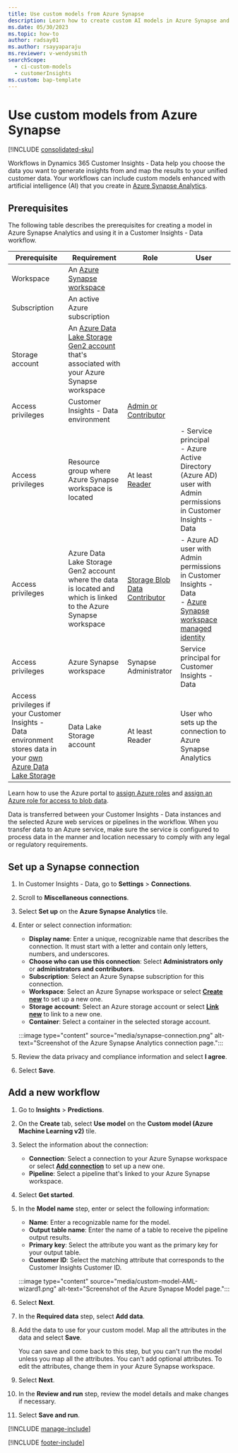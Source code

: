 ```yaml
---
title: Use custom models from Azure Synapse
description: Learn how to create custom AI models in Azure Synapse and use them in your Dynamics 365 Customer Insights workflows.
ms.date: 05/30/2023
ms.topic: how-to
author: radsay01
ms.author: rsayyaparaju
ms.reviewer: v-wendysmith
searchScope: 
  - ci-custom-models
  - customerInsights
ms.custom: bap-template
---
```


# Use custom models from Azure Synapse

[!INCLUDE [consolidated-sku](./includes/consolidated-sku.md)]

Workflows in Dynamics 365 Customer Insights - Data help you choose the data you want to generate insights from and map the results to your unified customer data. Your workflows can include custom models enhanced with artificial intelligence (AI) that you create in [Azure Synapse Analytics](/azure/synapse-analytics/machine-learning/what-is-machine-learning).

## Prerequisites

The following table describes the prerequisites for creating a model in Azure Synapse Analytics and using it in a Customer Insights - Data workflow.

| Prerequisite | Requirement | Role | User |
| --- | --- | --- | --- |
| Workspace | An [Azure Synapse workspace](/azure/synapse-analytics/get-started-create-workspace) | | |
| Subscription | An active Azure subscription | | |
| Storage account | An [Azure Data Lake Storage Gen2 account](/azure/storage/blobs/data-lake-storage-quickstart-create-account) that's associated with your Azure Synapse workspace | | |
| Access privileges | Customer Insights - Data environment | [Admin or Contributor](/azure/role-based-access-control/rbac-and-directory-admin-roles) | |
| Access privileges | Resource group where Azure Synapse workspace is located | At least [Reader](/azure/role-based-access-control/role-assignments-portal) | - Service principal<br/> - Azure Active Directory (Azure AD) user with Admin permissions in Customer Insights - Data | |
| Access privileges | Azure Data Lake Storage Gen2 account where the data is located and which is linked to the Azure Synapse workspace | [Storage Blob Data Contributor](/azure/role-based-access-control/built-in-roles#storage-blob-data-contributor) | - Azure AD user with Admin permissions in Customer Insights - Data<br/> - [Azure Synapse workspace managed identity](/azure/synapse-analytics/security/synapse-workspace-managed-identity) |
| Access privileges | Azure Synapse workspace | Synapse Administrator | Service principal for Customer Insights - Data |
| Access privileges if your Customer Insights - Data environment stores data in your [own Azure Data Lake Storage](own-data-lake-storage.md) | Data Lake Storage account | At least Reader | User who sets up the connection to Azure Synapse Analytics |

Learn how to use the Azure portal to [assign Azure roles](/azure/role-based-access-control/role-assignments-portal) and [assign an Azure role for access to blob data](/azure/storage/common/storage-auth-aad-rbac-portal).

Data is transferred between your Customer Insights - Data instances and the selected Azure web services or pipelines in the workflow. When you transfer data to an Azure service, make sure the service is configured to process data in the manner and location necessary to comply with any legal or regulatory requirements.

## Set up a Synapse connection

1. In Customer Insights - Data, go to **Settings** > **Connections**.

1. Scroll to **Miscellaneous connections**.

1. Select **Set up** on the **Azure Synapse Analytics** tile.

1. Enter or select connection information:

   - **Display name**: Enter a unique, recognizable name that describes the connection. It must start with a letter and contain only letters, numbers, and underscores.
   - **Choose who can use this connection**: Select **Administrators only** or **administrators and contributors**.
   - **Subscription**: Select an Azure Synapse subscription for this connection.
   - **Workspace**: Select an Azure Synapse workspace or select [**Create new**](/azure/synapse-analytics/quickstart-create-workspace) to set up a new one.
   - **Storage account**: Select an Azure storage account or select [**Link new**](/azure/storage/common/storage-account-create?bc=%2Fazure%2Fsynapse-analytics%2Fbreadcrumb%2Ftoc.json&tabs=azure-portal) to link to a new one.
   - **Container**: Select a container in the selected storage account.

   :::image type="content" source="media/synapse-connection.png" alt-text="Screenshot of the Azure Synapse Analytics connection page.":::
  
1. Review the data privacy and compliance information and select **I agree**.

1. Select **Save**.

## Add a new workflow

1. Go to **Insights** > **Predictions**.

1. On the **Create** tab, select **Use model** on the **Custom model (Azure Machine Learning v2)** tile.

1. Select the information about the connection:

   - **Connection**: Select a connection to your Azure Synapse workspace or select [**Add connection**](#set-up-a-synapse-connection) to set up a new one.
   - **Pipeline**: Select a pipeline that's linked to your Azure Synapse workspace.

1. Select **Get started**.

1. In the **Model name** step, enter or select the following information:

   - **Name**: Enter a recognizable name for the model.
   - **Output table name**: Enter the name of a table to receive the pipeline output results.
   - **Primary key**: Select the attribute you want as the primary key for your output table.
   - **Customer ID**: Select the matching attribute that corresponds to the Customer Insights Customer ID.

   :::image type="content" source="media/custom-model-AML-wizard1.png" alt-text="Screenshot of the Azure Synapse Model page.":::
  
1. Select **Next**.

1. In the **Required data** step, select **Add data**.

1. Add the data to use for your custom model. Map all the attributes in the data and select **Save**.

   You can save and come back to this step, but you can't run the model unless you map all the attributes. You can't add optional attributes. To edit the attributes, change them in your Azure Synapse workspace.

1. Select **Next**.

1. In the **Review and run** step, review the model details and make changes if necessary.

1. Select **Save and run**.

[!INCLUDE [manage-include](includes/custom-models-manage.md)]

[!INCLUDE [footer-include](includes/footer-banner.md)]
